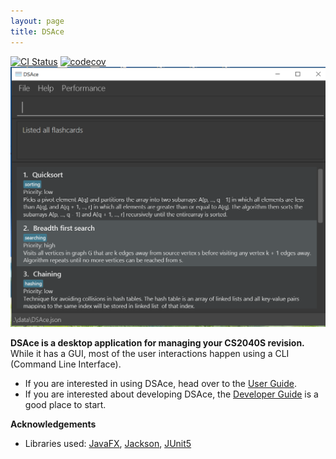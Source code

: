 ```yaml
---
layout: page
title: DSAce
---
```


[![CI Status](https://github.com/AY2021S1-CS2103-T14-2/tp/workflows/Java%20CI/badge.svg)](https://github.com/AY2021S1-CS2103-T14-2/tp/actions)
[![codecov](https://codecov.io/gh/se-edu/addressbook-level3/branch/master/graph/badge.svg)](https://codecov.io/gh/se-edu/addressbook-level3)
![Ui](images/Ui.png)

**DSAce is a desktop application for managing your CS2040S revision.** While it has a GUI, most of the user interactions happen using a CLI (Command Line Interface).

* If you are interested in using DSAce, head over to the [User Guide](https://ay2021s1-cs2103-t14-2.github.io/tp/UserGuide.html).
* If you are interested about developing DSAce, the [Developer Guide](https://ay2021s1-cs2103-t14-2.github.io/tp/DeveloperGuide.html) is a good place to start.


**Acknowledgements**

* Libraries used: [JavaFX](https://openjfx.io/), [Jackson](https://github.com/FasterXML/jackson), [JUnit5](https://github.com/junit-team/junit5)
